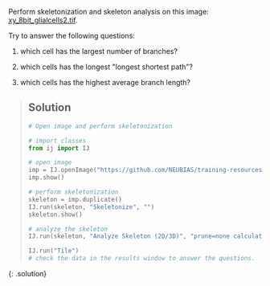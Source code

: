 Perform skeletonization and skeleton analysis on this image: [xy_8bit_glialcells2.tif](https://github.com/NEUBIAS/training-resources/raw/master/image_data/xy_8bit_glialcells2.tif).

Try to answer the following questions:

1. which cell has the largest number of branches?

2. which cells has the longest "longest shortest path"?

3. which cells has the highest average branch length?

> ## Solution
> ```python
># Open image and perform skeletonization
>
># import classes
>from ij import IJ
>
># open image
>imp = IJ.openImage("https://github.com/NEUBIAS/training-resources/raw/master/image_data/xy_8bit_glialcells2.tif")
>imp.show()
>
># perform skeletonization
>skeleton = imp.duplicate()
>IJ.run(skeleton, "Skeletonize", "")
>skeleton.show()
>
># analyze the skeleton
>IJ.run(skeleton, "Analyze Skeleton (2D/3D)", "prune=none calculate show display");
>
>IJ.run("Tile")
># check the data in the results window to answer the questions. 
> ```
{: .solution}
